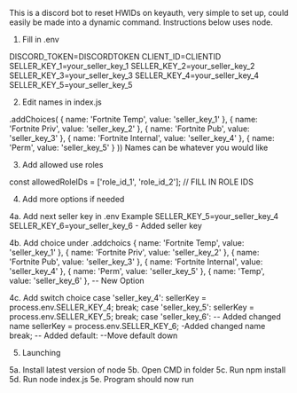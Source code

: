 This is a discord bot to reset HWIDs on keyauth, very simple to set up, could easily be made into a dynamic command.
Instructions below uses node.

1. Fill in .env

DISCORD_TOKEN=DISCORDTOKEN
CLIENT_ID=CLIENTID
SELLER_KEY_1=your_seller_key_1
SELLER_KEY_2=your_seller_key_2
SELLER_KEY_3=your_seller_key_3
SELLER_KEY_4=your_seller_key_4
SELLER_KEY_5=your_seller_key_5

2. Edit names in index.js

 .addChoices(
{ name: 'Fortnite Temp', value: 'seller_key_1' },
{ name: 'Fortnite Priv', value: 'seller_key_2' },
{ name: 'Fortnite Pub', value: 'seller_key_3' },
{ name: 'Fortnite Internal', value: 'seller_key_4' },
{ name: 'Perm', value: 'seller_key_5' }
                ))
Names can be whatever you would like

3. Add allowed use roles

 const allowedRoleIDs = ['role_id_1', 'role_id_2']; // FILL IN ROLE IDS

4. Add more options if needed

4a. Add next seller key in .env
Example
SELLER_KEY_5=your_seller_key_4
SELLER_KEY_6=your_seller_key_6 - Added seller key

4b. Add choice under .addchoics
{ name: 'Fortnite Temp', value: 'seller_key_1' },
{ name: 'Fortnite Priv', value: 'seller_key_2' },
{ name: 'Fortnite Pub', value: 'seller_key_3' },
{ name: 'Fortnite Internal', value: 'seller_key_4' },
{ name: 'Perm', value: 'seller_key_5' },
{ name: 'Temp', value: 'seller_key_6' }, -- New Option

4c. Add switch choice
case 'seller_key_4':
                sellerKey = process.env.SELLER_KEY_4;
                break;
case 'seller_key_5':
                sellerKey = process.env.SELLER_KEY_5;
                break;
case 'seller_key_6': -- Added changed name
                sellerKey = process.env.SELLER_KEY_6; -Added changed name
                break; -- Added
            default: --Move default down



5. Launching

5a. Install latest version of node
5b. Open CMD in folder
5c. Run npm install
5d. Run node index.js
5e. Program should now run
